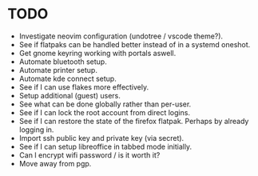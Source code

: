 # TODO
 - Investigate neovim configuration (undotree / vscode theme?).
 - See if flatpaks can be handled better instead of in a systemd oneshot.
 - Get gnome keyring working with portals aswell.
 - Automate bluetooth setup.
 - Automate printer setup.
 - Automate kde connect setup.
 - See if I can use flakes more effectively.
 - Setup additional (guest) users.
 - See what can be done globally rather than per-user.
 - See if I can lock the root account from direct logins.
 - See if I can restore the state of the firefox flatpak. Perhaps by already logging in.
 - Import ssh public key and private key (via secret).
 - See if I can setup libreoffice in tabbed mode initially.
 - Can I encrypt wifi password / is it worth it?
 - Move away from pgp.
